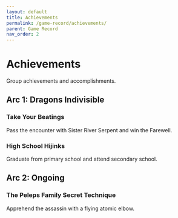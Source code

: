 ```yaml
---
layout: default
title: Achievements
permalink: /game-record/achievements/
parent: Game Record
nav_order: 2
---
```


# Achievements

Group achievements and accomplishments.

## Arc 1: Dragons Indivisible

### Take Your Beatings

Pass the encounter with Sister River Serpent and win the Farewell.

### High School Hijinks

Graduate from primary school and attend secondary school.

## Arc 2: Ongoing

### The Peleps Family Secret Technique

Apprehend the assassin with a flying atomic elbow.
